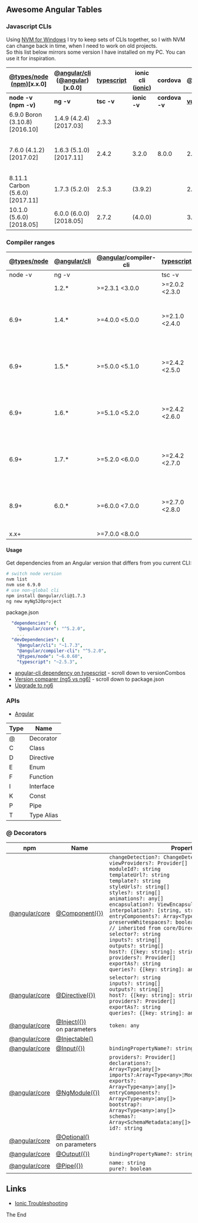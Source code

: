 ## Awesome Angular Tables

### Javascript CLIs

Using [NVM for Windows](https://rasor.github.io/using-nvm-for-windows-and-yarn.html) I try to keep sets of CLIs together, so I with NVM can change back in time, when I need to work on old projects.  
So this list below mirrors some version I have installed on my PC. You can use it for inspiration.  

|[@types/node (npm)](https://nodejs.org/en/download/releases)[x.x.0]|[@angular/cli](https://github.com/angular/angular-cli/releases) ([@angular](https://github.com/angular/angular/releases))[x.0.0]|[typescript](https://github.com/Microsoft/TypeScript/releases)|ionic cli ([ionic](https://www.npmjs.com/package/ionic-angular))|cordova|[@vue/cli](https://github.com/vuejs/vue-cli/tags)[x.x.0]|Comments|
|---|---|---|---|---|---|---|
|**node -v (npm -v)**|**ng -v**|**tsc -v**|**ionic -v**|**cordova -v**|**[vue -v](https://github.com/vuejs/vue-cli/blob/dev/docs/cli.md)**||
|6.9.0 Boron (3.10.8)[2016.10]|1.4.9 (4.2.4)[2017.03]|2.3.3||||
|7.6.0 (4.1.2)[2017.02]|1.6.3 (5.1.0)[2017.11]|2.4.2|3.2.0 |8.0.0|2.9.0[2017.10]|v.7.6.0 on windows works with sass transpiler|
|8.11.1 Carbon (5.6.0)[2017.11]|1.7.3 (5.2.0)|2.5.3|(3.9.2)||2.9.3[2018.02]||
|10.1.0 (5.6.0)[2018.05]|6.0.0 (6.0.0)[2018.05]|2.7.2|(4.0.0)||3.0.0||

### Compiler ranges

|[@types/node](https://nodejs.org/en/download/releases)|[@angular/cli](https://github.com/angular/angular-cli/releases)|[@angular](https://github.com/angular/angular/releases)/compiler-cli|[typescript](https://github.com/Microsoft/TypeScript/releases)|Comments|
|---|---|---|---|---|
|node -v|ng -v||tsc -v|
||1.2.* |>=2.3.1 <3.0.0|>=2.0.2 <2.3.0|
|6.9+|1.4.* |>=4.0.0 <5.0.0|>=2.1.0 <2.4.0|cli 1.4.9 produces "core": "4.2.4", "typescript": "2.3.3"|
|6.9+|1.5.* |>=5.0.0 <5.1.0|>=2.4.2 <2.5.0|cli 1.5.0 produces "core": "5.0.0", "typescript": "2.4.2"|
|6.9+|1.6.* |>=5.1.0 <5.2.0|>=2.4.2 <2.6.0|cli 1.6.3 produces "core": "5.1.0", "typescript": "2.4.2"|
|6.9+|1.7.* |>=5.2.0 <6.0.0|>=2.4.2 <2.7.0|cli 1.7.3 produces "core": "5.2.0", "typescript": "2.5.3"|
|8.9+|6.0.* |>=6.0.0 <7.0.0|>=2.7.0 <2.8.0|cli 6.0.0 produces "core": "6.0.0", "typescript": "2.7.2"|
|x.x+| |>=7.0.0 <8.0.0|

#### Usage

Get dependencies from an Angular version that differs from you current CLI: 

```bash
# switch node version
nvm list
nvm use 6.9.0
# use non-global cli
npm install @angular/cli@1.7.3
ng new myNg520project
```

package.json

```yaml
  "dependencies": {
    "@angular/core": "^5.2.0",
    ...
  "devDependencies": {
    "@angular/cli": "~1.7.3",
    "@angular/compiler-cli": "^5.2.0",
    "@types/node": "~6.0.60",
    "typescript": "~2.5.3",
```

* [angular-cli dependency on typescript](https://github.com/angular/angular-cli/blob/master/packages/%40angular/cli/upgrade/version.ts) - scroll down to versionCombos
* [Version comparer (ng5 vs ng6)](https://github.com/cexbrayat/angular-cli-diff/compare/1.7.4...6.0.0) - scroll down to package.json
* [Upgrade to ng6](https://stackoverflow.com/questions/48970553/want-to-upgrade-project-from-angular-v5-to-angular-v6/49474334#49474334)

### APIs

* [Angular](https://angular.io/api/)

|Type|Name|
|---|---|
|[@](#-decorators)|Decorator|
|C|Class|
|D|Directive|
|E|Enum|
|F|Function|
|I|Interface|
|K|Const|
|P|Pipe|
|T|Type Alias|

### @ Decorators

|npm|Name|Properties|
|---|---|---|
|[@angular/core](https://angular.io/api/core/)|[@Component({})](https://angular.io/api/core/Component)|`changeDetection?: ChangeDetectionStrategy`<br/>`viewProviders?: Provider[]`<br/>`moduleId?: string`<br/>`templateUrl?: string`<br/>`template?: string`<br/>`styleUrls?: string[]`<br/>`styles?: string[]`<br/>`animations?: any[]`<br/>`encapsulation?: ViewEncapsulation`<br/>`interpolation?: [string, string]`<br/>`entryComponents?: `<code>Array&lt;Type&lt;any&gt;&brvbar;any[]&gt;</code><br/>`preserveWhitespaces?: boolean`<br/>`// inherited from core/Directive`<br/>`selector?: string`<br/>`inputs?: string[]`<br/>`outputs?: string[]`<br/>`host?: {[key: string]: string}`<br/>`providers?: Provider[]`<br/>`exportAs?: string`<br/>`queries?: {[key: string]: any}`|
|[@angular/core](https://angular.io/api/core/)|[@Directive({})](https://angular.io/api/core/Directive)|`selector?: string`<br/>`inputs?: string[]`<br/>`outputs?: string[]`<br/>`host?: {[key: string]: string}`<br/>`providers?: Provider[]`<br/>`exportAs?: string`<br/>`queries?: {[key: string]: any}`|
|[@angular/core](https://angular.io/api/core/)|[@Inject({})](https://angular.io/api/core/Inject)<br/>on parameters|`token: any`|
|[@angular/core](https://angular.io/api/core/)|[@Injectable()](https://angular.io/api/core/Injectable)||
|[@angular/core](https://angular.io/api/core/)|[@Input({})](https://angular.io/api/core/Input)|`bindingPropertyName?: string`|
|[@angular/core](https://angular.io/api/core/)|[@NgModule({})](https://angular.io/api/core/NgModule)|`providers?: Provider[]`<br/><code>declarations?: Array&lt;Type<any>&brvbar;any[]&gt;</code><br/><code>imports?:Array&lt;Type&lt;any&gt;&brvbar;ModuleWithProviders&brvbar;any[]&gt;</code><br/><code>exports?: Array&lt;Type&lt;any&gt;&brvbar;any[]&gt;</code><br/><code>entryComponents?: Array&lt;Type&lt;any&gt;&brvbar;any[]&gt;</code><br/><code>bootstrap?: Array&lt;Type&lt;any&gt;&brvbar;any[]&gt;</code><br/><code>schemas?: Array&lt;SchemaMetadata&brvbar;any[]&gt;</code><br/>`id?: string`|
|[@angular/core](https://angular.io/api/core/)|[@Optional()](https://angular.io/api/core/Optional)<br/>on parameters||
|[@angular/core](https://angular.io/api/core/)|[@Output({})](https://angular.io/api/core/Output)|`bindingPropertyName?: string`|
|[@angular/core](https://angular.io/api/core/)|[@Pipe({})](https://angular.io/api/core/Pipe)|`name: string`<br/>`pure?: boolean`|

## Links

* [Ionic Troubleshooting](https://ionicframework.com/docs/troubleshooting/)

The End
